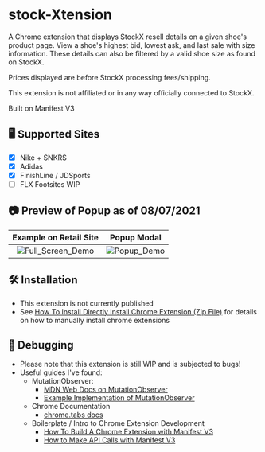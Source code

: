 
# stock-Xtension

A Chrome extension that displays StockX resell details on a given shoe's product page. View a shoe's highest bid, lowest ask, and last sale with size information. These details can also be filtered by a valid shoe size as found on StockX.

Prices displayed are before StockX processing fees/shipping.

This extension is not affiliated or in any way officially connected to StockX. 

Built on Manifest V3

## 🖥️ Supported Sites
- [x] Nike + SNKRS
- [x] Adidas
- [x] FinishLine / JDSports
- [ ] FLX Footsites WIP

## 📷 Preview of Popup as of 08/07/2021

Example on Retail Site             |  Popup Modal
:-------------------------:|:-------------------------:
![Full_Screen_Demo](https://i.ibb.co/LJdLry5/Preview-Screen-08-07.png)  |  ![Popup_Demo](https://i.ibb.co/2tTzs5q/Preview-08-07.png)

## 🛠️ Installation
* This extension is not currently published
* See [How To Install Directly Install Chrome Extension (Zip File)](https://www.youtube.com/watch?v=vW8W19W_X0I) for details on how to manually install chrome extensions

## 🧰 Debugging
* Please note that this extension is still WIP and is subjected to bugs!
* Useful guides I've found:
    * MutationObserver:
        * [MDN Web Docs on MutationObserver](https://developer.mozilla.org/en-US/docs/Web/API/MutationObserver/observe)
        * [Example Implementation of MutationObserver](https://www.youtube.com/watch?v=ofpJ2cyz2Xg)
    * Chrome Documentation
        * [chrome.tabs docs](https://developer.chrome.com/docs/extensions/reference/tabs/#type-Tab)
    * Boilerplate / Intro to Chrome Extension Development
        * [How To Build A Chrome Extension with Manifest V3](https://www.youtube.com/watch?v=5E94S1J2vBI)
        * [How to Make API Calls with Manifest V3](https://www.youtube.com/watch?v=7Tu2j2pc87I)
